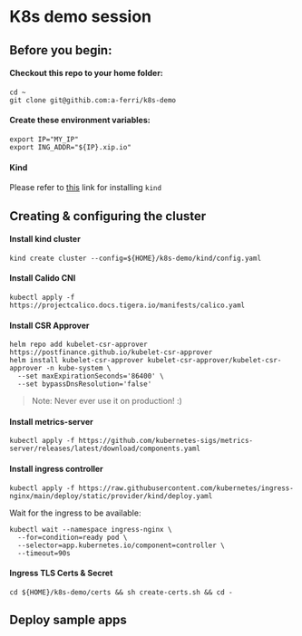 # K8s demo session

## Before you begin:

#### Checkout this repo to your home folder:
```
cd ~
git clone git@githib.com:a-ferri/k8s-demo
```

#### Create these environment variables:
```
export IP="MY_IP"
export ING_ADDR="${IP}.xip.io"
```

#### Kind
Please refer to [this](https://kind.sigs.k8s.io/docs/user/quick-start/#installation) link for installing `kind`

## Creating & configuring the cluster

#### Install kind cluster

```
kind create cluster --config=${HOME}/k8s-demo/kind/config.yaml
```

#### Install Calido CNI

```
kubectl apply -f https://projectcalico.docs.tigera.io/manifests/calico.yaml
```

#### Install CSR Approver
```
helm repo add kubelet-csr-approver https://postfinance.github.io/kubelet-csr-approver
helm install kubelet-csr-approver kubelet-csr-approver/kubelet-csr-approver -n kube-system \
  --set maxExpirationSeconds='86400' \
  --set bypassDnsResolution='false'
```

> Note: Never ever use it on production! :)

#### Install metrics-server
```
kubectl apply -f https://github.com/kubernetes-sigs/metrics-server/releases/latest/download/components.yaml
```

#### Install ingress controller

```
kubectl apply -f https://raw.githubusercontent.com/kubernetes/ingress-nginx/main/deploy/static/provider/kind/deploy.yaml
```

Wait for the ingress to be available:
```
kubectl wait --namespace ingress-nginx \
  --for=condition=ready pod \
  --selector=app.kubernetes.io/component=controller \
  --timeout=90s
```

#### Ingress TLS Certs & Secret

```
cd ${HOME}/k8s-demo/certs && sh create-certs.sh && cd -
```

## Deploy sample apps
